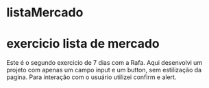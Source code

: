 # listaMercado
<h1>exercicio lista de mercado</h1>

Este é o segundo exercicio de 7 dias com a Rafa. 
Aqui desenvolvi um projeto com apenas um campo input e um button, sem estilização da pagina. 
Para interação com o  usuário utilizei confirm e alert. 
